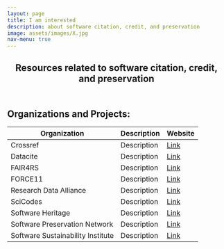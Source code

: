 ```yaml
---
layout: page
title: I am interested
description: about software citation, credit, and preservation
image: assets/images/X.jpg
nav-menu: true
---
```


<section id="one">
	<div class="inner">
		<header class="major">
			<h1>Resources related to software citation, credit, and preservation</h1>
		</header>
		
<h2 id="content">Organizations and Projects:</h2>
		
<div class="row">		
	<div class="table-wrapper">
		<table>
			<thead>
				<tr>
					<th>Organization</th>
					<th>Description</th>
					<th>Website</th>
				</tr>
			</thead>
			<tbody>			
				<tr>
					<td>Crossref</td>
					<td>Description</td>
					<td><a rel="resources" href="https://www.crossref.org/">Link</a></td>
				</tr>
				<tr>
					<td>Datacite</td>
					<td>Description</td>
					<td><a rel="resources" href="https://datacite.org/">Link</a></td>
				</tr>
				<tr>
					<td>FAIR4RS</td>
					<td>Description</td>
					<td><a rel="resources" href="https://www.rd-alliance.org/groups/fair-research-software-fair4rs-wg">Link</a></td>
				</tr>
				<tr>
					<td>FORCE11</td>
					<td>Description</td>
					<td><a rel="resources" href="https://force11.org/">Link</a></td>
				</tr>
				<tr>
					<td>Research Data Alliance</td>
					<td>Description</td>
					<td><a rel="resources" href="https://www.rd-alliance.org/">Link</a></td>
				</tr>
				<tr>
					<td>SciCodes</td>
					<td>Description</td>
					<td><a rel="resources" href="https://scicodes.net/">Link</a></td>
				</tr>
				<tr>
					<td>Software Heritage</td>
					<td>Description</td>
					<td><a rel="resources" href="https://www.softwareheritage.org/">Link</a></td>
				</tr>
				<tr>
					<td>Software Preservation Network</td>
					<td>Description</td>
					<td><a rel="resources" href="https://www.softwarepreservationnetwork.org/">Link</a></td>
				</tr>
				<tr>
					<td>Software Sustainability Institute</td>
					<td>Description</td>
					<td><a rel="resources" href="https://www.software.ac.uk/">Link</a></td>
				</tr>
			</tbody>
			<tfoot>
			</tfoot>
		</table>
	</div>
</div>
